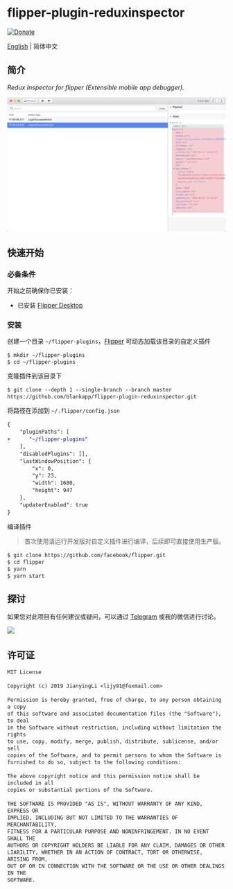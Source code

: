 # flipper-plugin-reduxinspector

[![Donate](https://img.shields.io/badge/Donate-PayPal-green.svg)](https://www.paypal.com/cgi-bin/webscr?cmd=_donations&business=lijy91%40live.com&currency_code=USD&source=url)

[English](./README.md) | 简体中文

## 简介

*Redux Inspector for flipper (Extensible mobile app debugger).*

![reduxinspector](./snapshot.png)

## 快速开始

### 必备条件

开始之前确保你已安装：

- 已安装 [Flipper Desktop](https://fbflipper.com/docs/getting-started.html)

### 安装

创建一个目录 `~/flipper-plugins`，[Flipper](https://fbflipper.com) 可动态加载该目录的自定义插件

```
$ mkdir ~/flipper-plugins
$ cd ~/flipper-plugins
```

克隆插件到该目录下

```
$ git clone --depth 1 --single-branch --branch master https://github.com/blankapp/flipper-plugin-reduxinspector.git
```

将路径在添加到 `~/.flipper/config.json`

```diff
{
    "pluginPaths": [
+      "~/flipper-plugins"
    ],
    "disabledPlugins": [],
    "lastWindowPosition": {
        "x": 0,
        "y": 23,
        "width": 1680,
        "height": 947
    },
    "updaterEnabled": true
}
```

编译插件

> 首次使用请运行开发版对自定义插件进行编译，后续即可直接使用生产版。

```
$ git clone https://github.com/facebook/flipper.git
$ cd flipper
$ yarn
$ yarn start
```

## 探讨

如果您对此项目有任何建议或疑问，可以通过 [Telegram](https://t.me/lijy91) 或我的微信进行讨论。

![](http://blankapp.org/assets/images/wechat_qrcode.png)

## 许可证

```
MIT License

Copyright (c) 2019 JianyingLi <lijy91@foxmail.com>

Permission is hereby granted, free of charge, to any person obtaining a copy
of this software and associated documentation files (the "Software"), to deal
in the Software without restriction, including without limitation the rights
to use, copy, modify, merge, publish, distribute, sublicense, and/or sell
copies of the Software, and to permit persons to whom the Software is
furnished to do so, subject to the following conditions:

The above copyright notice and this permission notice shall be included in all
copies or substantial portions of the Software.

THE SOFTWARE IS PROVIDED "AS IS", WITHOUT WARRANTY OF ANY KIND, EXPRESS OR
IMPLIED, INCLUDING BUT NOT LIMITED TO THE WARRANTIES OF MERCHANTABILITY,
FITNESS FOR A PARTICULAR PURPOSE AND NONINFRINGEMENT. IN NO EVENT SHALL THE
AUTHORS OR COPYRIGHT HOLDERS BE LIABLE FOR ANY CLAIM, DAMAGES OR OTHER
LIABILITY, WHETHER IN AN ACTION OF CONTRACT, TORT OR OTHERWISE, ARISING FROM,
OUT OF OR IN CONNECTION WITH THE SOFTWARE OR THE USE OR OTHER DEALINGS IN THE
SOFTWARE.
```

